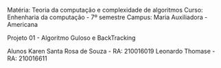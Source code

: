 Matéria: Teoria da computação e complexidade de algoritmos
Curso: Enhenharia da computação - 7º semestre
Campus: Maria Auxiliadora - Americana 

Projeto 01 - Algoritmo Guloso e BackTracking

Alunos
Karen Santa Rosa de Souza - RA: 210016019
Leonardo Thomase - RA: 210016611

